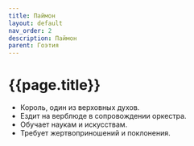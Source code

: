 ```yaml
---
title: Паймон
layout: default
nav_order: 2
description: Паймон
parent: Гоэтия
---
```


# {{page.title}}

- Король, один из верховных духов.
- Ездит на верблюде в сопровождении оркестра.
- Обучает наукам и искусствам.
- Требует жертвоприношений и поклонения.
